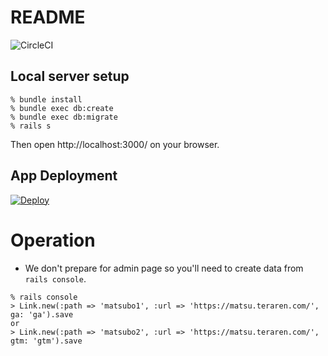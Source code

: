README
===

![CircleCI](https://circleci.com/gh/matsubo/link_dynamic_redirector.png?circle-token=5a5da3876f9fd9bbd09d7a31569e901eb4dbc135)


Local server setup
---

```
% bundle install
% bundle exec db:create
% bundle exec db:migrate
% rails s
```

Then open http://localhost:3000/ on your browser.


App Deployment
---

[![Deploy](https://www.herokucdn.com/deploy/button.png)](https://heroku.com/deploy?template=https://github.com/matsubo/link_dynamic_redirector)


Operation
===

- We don't prepare for admin page so you'll need to create data from `rails console`.

```
% rails console
> Link.new(:path => 'matsubo1', :url => 'https://matsu.teraren.com/', ga: 'ga').save
or
> Link.new(:path => 'matsubo2', :url => 'https://matsu.teraren.com/', gtm: 'gtm').save
```
